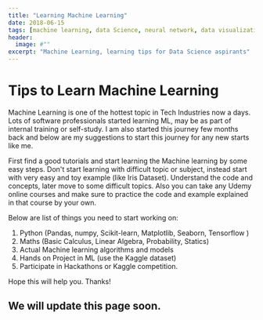 ```yaml
---
title: "Learning Machine Learning"
date: 2018-06-15
tags: [machine learning, data Science, neural network, data visualization]
header:
  image: #""
excerpt: "Machine Learning, learning tips for Data Science aspirants"  
---
```


# Tips to Learn Machine Learning

Machine Learning is one of the hottest topic in Tech Industries now a days. Lots of software professionals started learning ML, may be as part of internal training or self-study. I am also started this journey few months back and below are my suggestions to start this journey for any new starts like me.

First find a good tutorials and start learning the Machine learning by some easy steps. Don't start learning with difficult topic or subject, instead start with very easy and toy example (like Iris Dataset). Understand the code and concepts, later move to some difficult topics. Also you can take any Udemy online courses and make sure to practice the code and example explained in that course by your own.

Below are list of things you need to start working on:

  1. Python (Pandas, numpy, Scikit-learn, Matplotlib, Seaborn, Tensorflow )
  2. Maths (Basic Calculus, Linear Algebra, Probability, Statics)
  3. Actual Machine learning algorithms and models
  4. Hands on Project in ML (use the Kaggle dataset)
  5. Participate in Hackathons or Kaggle competition.

Hope this will help you. Thanks!

## We will update this page soon.
